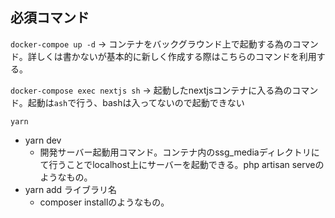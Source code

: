 ## 必須コマンド

`docker-compoe up -d` -> コンテナをバックグラウンド上で起動する為のコマンド。詳しくは書かないが基本的に新しく作成する際はこちらのコマンドを利用する。

`docker-compose exec nextjs sh` -> 起動したnextjsコンテナに入る為のコマンド。起動は`ash`で行う、bashは入ってないので起動できない

`yarn`
- yarn dev
    - 開発サーバー起動用コマンド。コンテナ内のssg_mediaディレクトリにて行うことでlocalhost上にサーバーを起動できる。php artisan serveのようなもの。
- yarn add ライブラリ名
    - composer installのようなもの。